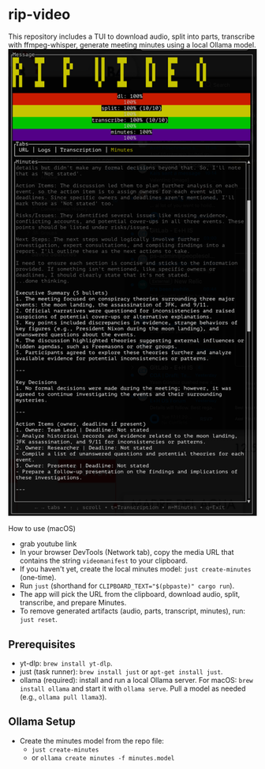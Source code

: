 # rip-video

This repository includes a TUI to download audio, split into parts, transcribe with ffmpeg-whisper, generate meeting minutes using a local Ollama model.
![rip-video](rip-video.png)

How to use (macOS)
- grab youtube link
- In your browser DevTools (Network tab), copy the media URL that contains the string `videomanifest` to your clipboard.
- If you haven't yet, create the local minutes model: `just create-minutes` (one-time).
- Run `just` (shorthand for `CLIPBOARD_TEXT="$(pbpaste)" cargo run`).
- The app will pick the URL from the clipboard, download audio, split, transcribe, and prepare Minutes.
- To remove generated artifacts (audio, parts, transcript, minutes), run: `just reset`.



## Prerequisites

- yt-dlp: `brew install yt-dlp`.
- just (task runner): `brew install just` or `apt-get install just`.
- ollama (required): install and run a local Ollama server. For macOS: `brew install ollama` and start it with `ollama serve`. Pull a model as needed (e.g., `ollama pull llama3`).

## Ollama Setup

- Create the minutes model from the repo file:
  - `just create-minutes`
  - or `ollama create minutes -f minutes.model`
